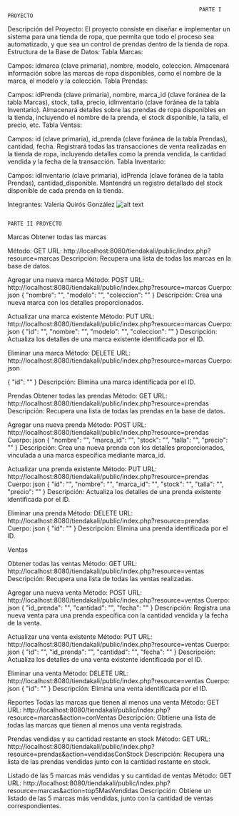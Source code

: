                                                                 PARTE I PROYECTO
Descripción del Proyecto:
El proyecto consiste en diseñar e implementar un sistema para una tienda de ropa, que permita que todo el proceso sea automatizado, y que sea un control de prendas dentro de la tienda de ropa.
Estructura de la Base de Datos:
Tabla Marcas:

Campos: idmarca (clave primaria), nombre, modelo, coleccion.
Almacenará información sobre las marcas de ropa disponibles, como el nombre de la marca, el modelo y la colección.
Tabla Prendas:

Campos: idPrenda (clave primaria), nombre, marca_id (clave foránea de la tabla Marcas), stock, talla, precio, idInventario (clave foránea de la tabla Inventario).
Almacenará detalles sobre las prendas de ropa disponibles en la tienda, incluyendo el nombre de la prenda, el stock disponible, la talla, el precio, etc.
Tabla Ventas:

Campos: id (clave primaria), id_prenda (clave foránea de la tabla Prendas), cantidad, fecha.
Registrará todas las transacciones de venta realizadas en la tienda de ropa, incluyendo detalles como la prenda vendida, la cantidad vendida y la fecha de la transacción.
Tabla Inventario:

Campos: idInventario (clave primaria), idPrenda (clave foránea de la tabla Prendas), cantidad_disponible.
Mantendrá un registro detallado del stock disponible de cada prenda en la tienda.


Integrantes: Valeria Quirós González
![alt text](https://github.com/vqg9805/DPA_Valeria-QuirosG/issues/1#issue-2337090476"Diagrama")

                                                                       PARTE II PROYECTO

Marcas
Obtener todas las marcas

Método: GET
URL: http://localhost:8080/tiendakali/public/index.php?resource=marcas
Descripción: Recupera una lista de todas las marcas en la base de datos.

Agregar una nueva marca
Método: POST
URL: http://localhost:8080/tiendakali/public/index.php?resource=marcas
Cuerpo:
json
{
  "nombre": "",
  "modelo": "",
  "coleccion": ""
}
Descripción: Crea una nueva marca con los detalles proporcionados.

Actualizar una marca existente
Método: PUT
URL: http://localhost:8080/tiendakali/public/index.php?resource=marcas
Cuerpo:
json
{
  "id": "",
  "nombre": "",
  "modelo": "",
  "coleccion": ""
}
Descripción: Actualiza los detalles de una marca existente identificada por el ID.

Eliminar una marca
Método: DELETE
URL: http://localhost:8080/tiendakali/public/index.php?resource=marcas
Cuerpo:
json

{
  "id": ""
}
Descripción: Elimina una marca identificada por el ID.


Prendas
Obtener todas las prendas
Método: GET
URL: http://localhost:8080/tiendakali/public/index.php?resource=prendas
Descripción: Recupera una lista de todas las prendas en la base de datos.

Agregar una nueva prenda
Método: POST
URL: http://localhost:8080/tiendakali/public/index.php?resource=prendas
Cuerpo:
json
{
  "nombre": "",
  "marca_id": "",
  "stock": "",
  "talla": "",
  "precio": ""
}
Descripción: Crea una nueva prenda con los detalles proporcionados, vinculada a una marca específica mediante marca_id.

Actualizar una prenda existente
Método: PUT
URL: http://localhost:8080/tiendakali/public/index.php?resource=prendas
Cuerpo:
json
{
  "id": "",
  "nombre": "",
  "marca_id": "",
  "stock": "",
  "talla": "",
  "precio": ""
}
Descripción: Actualiza los detalles de una prenda existente identificada por el ID.

Eliminar una prenda
Método: DELETE
URL: http://localhost:8080/tiendakali/public/index.php?resource=prendas
Cuerpo:
json
{
  "id": ""
}
Descripción: Elimina una prenda identificada por el ID.

Ventas

Obtener todas las ventas
Método: GET
URL: http://localhost:8080/tiendakali/public/index.php?resource=ventas
Descripción: Recupera una lista de todas las ventas realizadas.

Agregar una nueva venta
Método: POST
URL: http://localhost:8080/tiendakali/public/index.php?resource=ventas
Cuerpo:
json
{
  "id_prenda": "",
  "cantidad": "",
  "fecha": ""
}
Descripción: Registra una nueva venta para una prenda específica con la cantidad vendida y la fecha de la venta.

Actualizar una venta existente
Método: PUT
URL: http://localhost:8080/tiendakali/public/index.php?resource=ventas
Cuerpo:
json
{
  "id": "",
  "id_prenda": "",
  "cantidad": "",
  "fecha": ""
}
Descripción: Actualiza los detalles de una venta existente identificada por el ID.

Eliminar una venta
Método: DELETE
URL: http://localhost:8080/tiendakali/public/index.php?resource=ventas
Cuerpo:
json
{
  "id": ""
}
Descripción: Elimina una venta identificada por el ID.

Reportes
Todas las marcas que tienen al menos una venta
Método: GET
URL: http://localhost:8080/tiendakali/public/index.php?resource=marcas&action=conVentas
Descripción: Obtiene una lista de todas las marcas que tienen al menos una venta registrada.

Prendas vendidas y su cantidad restante en stock
Método: GET
URL: http://localhost:8080/tiendakali/public/index.php?resource=prendas&action=vendidasConStock
Descripción: Recupera una lista de las prendas vendidas junto con la cantidad restante en stock.

Listado de las 5 marcas más vendidas y su cantidad de ventas
Método: GET
URL: http://localhost:8080/tiendakali/public/index.php?resource=marcas&action=top5MasVendidas
Descripción: Obtiene un listado de las 5 marcas más vendidas, junto con la cantidad de ventas correspondientes.

